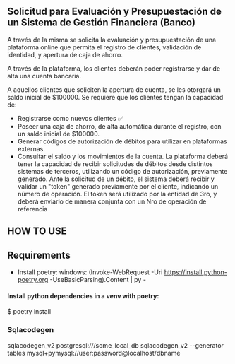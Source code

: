 ## Solicitud para Evaluación y Presupuestación de un Sistema de Gestión Financiera  (Banco)
A través de la misma se solicita la evaluación y presupuestación de una plataforma online 
que permita el registro de clientes, validación de identidad, y apertura de caja de ahorro.

A través de la plataforma, los clientes deberán poder registrarse y dar de alta una cuenta 
bancaria. 

A aquellos clientes que soliciten la apertura de cuenta, se les otorgará un saldo inicial de 
$100000.
Se requiere que los clientes tengan la capacidad de:
- Registrarse como nuevos clientes ✅
- Poseer una caja de ahorro, de alta automática durante el registro, con un saldo inicial de 
$100000.
- Generar códigos de autorización de débitos para utilizar en plataformas externas.
- Consultar el saldo y los movimientos de la cuenta.
La plataforma deberá tener la capacidad de recibir solicitudes de débitos desde distintos 
sistemas de terceros, utilizando un código de autorización, previamente generado.
Ante la solicitud de un débito, el sistema deberá recibir y validar un "token" generado 
previamente por el cliente, indicando un número de operación.
El token será utilizado por la entidad de 3ro, y deberá enviarlo de manera conjunta con un 
Nro de operación de referencia

## HOW TO USE
## Requirements
- Install poetry:
windows:
(Invoke-WebRequest -Uri https://install.python-poetry.org -UseBasicParsing).Content | py -
#### Install python dependencies in a venv with poetry:
$ poetry install

### Sqlacodegen

sqlacodegen_v2 postgresql:///some_local_db
sqlacodegen_v2 --generator tables mysql+pymysql://user:password@localhost/dbname